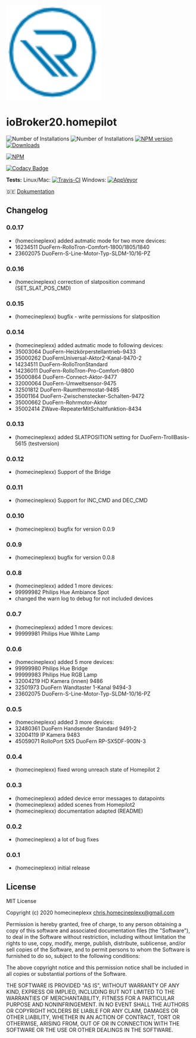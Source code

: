 ![Logo](admin/homepilot.png)
# ioBroker20.homepilot

![Number of Installations](http://iobroker.live/badges/homepilot20-installed.svg) ![Number of Installations](http://iobroker.live/badges/homepilot20-stable.svg) [![NPM version](http://img.shields.io/npm/v/iobroker.homepilot20.svg)](https://www.npmjs.com/package/iobroker.homepilot20)
[![Downloads](https://img.shields.io/npm/dm/iobroker.homepilot20.svg)](https://www.npmjs.com/package/iobroker.homepilot20)

[![NPM](https://nodei.co/npm/iobroker.homepilot20.png?downloads=true)](https://nodei.co/npm/iobroker.homepilot20/)

[![Codacy Badge](https://api.codacy.com/project/badge/Grade/41e0e541711c47b996f11a2439a6663c)](https://www.codacy.com/app/homecineplexx/ioBroker.homepilot20?utm_source=github.com&amp;utm_medium=referral&amp;utm_content=homecineplexx/ioBroker.homepilot20&amp;utm_campaign=Badge_Grade)

**Tests:** Linux/Mac: [![Travis-CI](http://img.shields.io/travis/homecineplexx/ioBroker.homepilot20/master.svg)](https://travis-ci.com/homecineplexx/ioBroker.homepilot20)
Windows: [![AppVeyor](https://ci.appveyor.com/api/projects/status/github/homecineplexx/ioBroker.homepilot20?branch=master&svg=true)](https://ci.appveyor.com/project/homecineplexx/ioBroker-homepilot20/)


:de: [Dokumentation](/docs/de/doc_homepilot20_de.md)


## Changelog
### 0.0.17
* (homecineplexx) added autmatic mode for two more devices:
* 16234511 DuoFern-RolloTron-Comfort-1800/1805/1840
* 23602075 DuoFern-S-Line-Motor-Typ-SLDM-10/16-PZ

### 0.0.16
* (homecineplexx) correction of slatposition command (SET_SLAT_POS_CMD) 

### 0.0.15
* (homecineplexx) bugfix - write permissions for slatposition

### 0.0.14
* (homecineplexx) added autmatic mode to following devices:
* 35003064 DuoFern-Heizkörperstellantrieb-9433
* 35000262 DuoFernUniversal-Aktor2-Kanal-9470-2
* 14234511 DuoFern-RolloTronStandard
* 14236011 DuoFern-RolloTron-Pro-Comfort-9800
* 35000864 DuoFern-Connect-Aktor-9477
* 32000064 DuoFern-Umweltsensor-9475
* 32501812 DuoFern-Raumthermostat-9485
* 35001164 DuoFern-Zwischenstecker-Schalten-9472
* 35000662 DuoFern-Rohrmotor-Aktor
* 35002414 ZWave-RepeaterMitSchaltfunktion-8434

### 0.0.13
* (homecineplexx) added SLATPOSITION setting for DuoFern-TrollBasis-5615 (testversion)

### 0.0.12
* (homecineplexx) Support of the Bridge

### 0.0.11
* (homecineplexx) Support for INC_CMD and DEC_CMD

### 0.0.10
* (homecineplexx) bugfix for version 0.0.9

### 0.0.9
* (homecineplexx) bugfix for version 0.0.8

### 0.0.8
* (homecineplexx) added 1 more devices:
* 99999982 Philips Hue Ambiance Spot
* changed the warn log to debug for not included devices

### 0.0.7
* (homecineplexx) added 1 more devices:
* 99999981 Philips Hue White Lamp

### 0.0.6
* (homecineplexx) added 5 more devices:
* 99999980 Philips Hue Bridge
* 99999983 Philips Hue RGB Lamp
* 32004219 HD Kamera (innen) 9486
* 32501973 DuoFern Wandtaster 1-Kanal 9494-3
* 23602075 DuoFern-S-Line-Motor-Typ-SLDM-10/16-PZ

### 0.0.5
* (homecineplexx) added 3 more devices:
* 32480361 DuoFern Handsender Standard 9491-2
* 32004119 IP Kamera 9483
* 45059071 RolloPort SX5 DuoFern RP-SX5DF-900N-3

### 0.0.4
* (homecineplexx) fixed wrong unreach state of Homepilot 2

### 0.0.3
* (homecineplexx) added device error messages to datapoints
* (homecineplexx) added scenes from Homepilot2
* (homecineplexx) documentation adapted (README)

### 0.0.2
* (homecineplexx) a lot of bug fixes

### 0.0.1
* (homecineplexx) initial release

## License
MIT License

Copyright (c) 2020 homecineplexx <chris.homecineplexx@gmail.com>

Permission is hereby granted, free of charge, to any person obtaining a copy
of this software and associated documentation files (the "Software"), to deal
in the Software without restriction, including without limitation the rights
to use, copy, modify, merge, publish, distribute, sublicense, and/or sell
copies of the Software, and to permit persons to whom the Software is
furnished to do so, subject to the following conditions:

The above copyright notice and this permission notice shall be included in all
copies or substantial portions of the Software.

THE SOFTWARE IS PROVIDED "AS IS", WITHOUT WARRANTY OF ANY KIND, EXPRESS OR
IMPLIED, INCLUDING BUT NOT LIMITED TO THE WARRANTIES OF MERCHANTABILITY,
FITNESS FOR A PARTICULAR PURPOSE AND NONINFRINGEMENT. IN NO EVENT SHALL THE
AUTHORS OR COPYRIGHT HOLDERS BE LIABLE FOR ANY CLAIM, DAMAGES OR OTHER
LIABILITY, WHETHER IN AN ACTION OF CONTRACT, TORT OR OTHERWISE, ARISING FROM,
OUT OF OR IN CONNECTION WITH THE SOFTWARE OR THE USE OR OTHER DEALINGS IN THE
SOFTWARE.